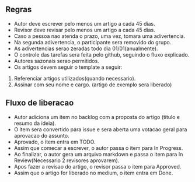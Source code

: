 ## Regras
- Autor deve escrever pelo menos um artigo a cada 45 dias.
- Revisor deve revisar pelo menos um artigo a cada 45 dias.
- Caso a pessoa nao atenda o prazo, uma vez, tomara uma adivertencia.
- Na segunda adivertencia, o participante sera removido do grupo.
- As adivertencias serao zeradas todo dia 01/01(anualmente).
- O controle das tarefas sera feita pelo github, seguindo o fluxo explicado.
- Autores sazonais serao permitidos.
- Os artigos devem seguir o template a seguir:
1. Referenciar artigos utilizados(quando necessario).
1. Assinar com seu nome e cargo.
(artigo de exemplo sera liberado)

## Fluxo de liberacao
- Autor adiciona um item no backlog com a proposta do artigo (titulo e resumo da ideia).
- O item sera convertido para issue e sera aberta uma votacao geral para aprovacao do assunto.
- Aprovado, o item entra em TODO.
- Assim que comecar a escrever, o autor passa o item para In Progress.
- Ao finalizar, o autor gera um arquivo markdown e passa o item para In Review(Necessario 2 revisores aprovarem).
- Apos fazer a revisao do artigo, o revisor passa o item para Approved.
- Assim que o artigo for liberado no medium, o item entra em Done.
